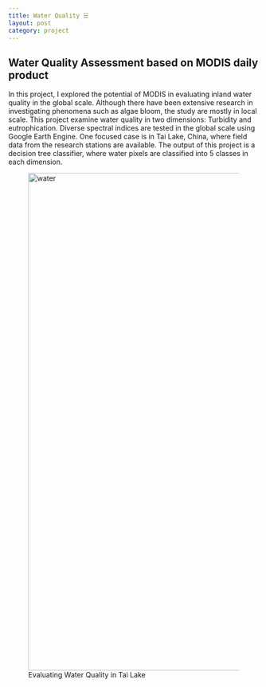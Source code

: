 ```yaml
---
title: Water Quality ☱
layout: post
category: project
---
```


## Water Quality Assessment based on MODIS daily product

In this project, I explored the potential of MODIS in evaluating inland water quality in the global scale. Although there have been extensive research in investigating phenomena such as algae bloom, the study are mostly in local scale. This project examine water quality in two dimensions: Turbidity and eutrophication. Diverse spectral indices are tested in the global scale  using Google Earth Engine. One focused case is in Tai Lake, China, where field data from the research stations are available. The output of this project is a decision tree classifier, where water pixels are classified into 5 classes in each dimension.

<figure>
	<img src="{{ 'assets/images/water-quality.jpg' | relative_url }}" alt="water"  width="1000" />
	<figcaption>Evaluating Water Quality in Tai Lake</figcaption>
</figure>